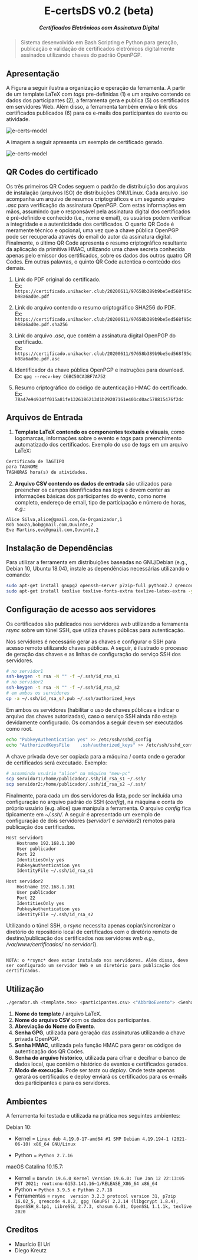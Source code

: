 <h1 align="center">E-certsDS v0.2 (beta)</h1>
<h5 align="center">
Certificados Eletrônicos com Assinatura Digital
</h5>

>Sistema desenvolvido em Bash Scripting e Python para  geração, publicação e validação de certificados eletrônicos digitalmente assinados utilizando chaves do padrão OpenPGP.

## Apresentação
A Figura a seguir ilustra a organização e operação da ferramenta. A partir de um template LaTeX com *tags* pre-definidas (1) e um arquivo contendo os dados dos participantes (2), a ferramenta gera e publica (5) os certificados em servidores Web. Além disso, a ferramenta também envia o link dos certificados publicados (6) para os e-mails dos participantes do evento ou atividade.

![e-certs-model](/imagens/e-certs-model.png?raw=true "e-certs-model")

A imagem a seguir apresenta um exemplo de certificado gerado.

![e-certs-model](/imagens/certificado-mauricio.png "e-certs-certificate")

## QR Codes do certificado
Os três primeiros QR Codes seguem o padrão de distribuição dos arquivos de instalação (arquivos ISO) de distribuições GNU/Linux.
Cada arquivo *.iso* acompanha um arquivo de resumos criptográficos e um segundo arquivo *.asc* para verificação da assinatura OpenPGP.
Com estas informações em mãos, assumindo que o responsável pela assinatura digital dos certificados é pré-definido e conhecido (i.e., nome e email), os usuários podem verificar a integridade e a autenticidade dos certificados.
O quarto QR Code é meramente técnico e opcional, uma vez que a chave pública OpenPGP pode ser recuperada através do email do autor da assinatura digital. 
Finalmente, o último QR Code apresenta o resumo criptográfico resultante da aplicação da primitiva HMAC, utilizando uma chave secreta conhecida apenas pelo emissor dos certificados, sobre os dados dos outros quatro QR Codes. Em outras palavras, o quinto QR Code autentica o conteúdo dos demais.

1. Link do PDF original do certificado.\
Ex: `https://certificado.unihacker.club/20200611/97658b389b9be5ed568f95cb98a6ad0e.pdf`

2. Link do arquivo contendo o resumo criptográfico SHA256 do PDF.\
Ex: `https://certificado.unihacker.club/20200611/97658b389b9be5ed568f95cb98a6ad0e.pdf.sha256`

3. Link do arquivo *.asc*, que contém a assinatura digital OpenPGP do certificado.\
Ex: `https://certificado.unihacker.club/20200611/97658b389b9be5ed568f95cb98a6ad0e.pdf.asc`

4. Identificador da chave pública OpenPGP e instruções para download.\
Ex: `gpg --recv-key C6BC50CA3BF7A752`

5. Resumo criptográfico do código de autenticação HMAC do certificado.\
Ex: `78a47e94934ff015a81fe1326186213d1b29207161e401cd0ac578815476f2dc`

## Arquivos de Entrada
1. **Template LaTeX contendo os componentes textuais e visuais**, como logomarcas, informações sobre o evento e *tags* para preenchimento automatizado dos certificados.
Exemplo do uso de *tags* em um arquivo LaTeX:
```tex
Certificado de TAGTIPO
para TAGNOME
TAGHORAS hora(s) de atividades.
```
2. **Arquivo CSV contendo os dados de entrada** são utilizados para preencher os campos idenfificados nas *tags* e devem conter as informações básicas dos participantes do evento, como nome completo, endereço de email, tipo de participação e número de horas, *e.g.*:
```csv
Alice Silva,alice@gmail.com,Co-Organizador,1
Bob Souza,bob@gmail.com,Ouvinte,2
Eve Martins,eve@gmail.com,Ouvinte,2
```

## Instalação de Dependências
Para utilizar a ferramenta em distribuições baseadas no GNU/Debian (e.g., Debian 10, Ubuntu 18.04), instale as dependências necessárias utilizando o comando:
```sh
sudo apt-get install gnupg2 openssh-server p7zip-full python2.7 qrencode rsync -y
sudo apt-get install texlive texlive-fonts-extra texlive-latex-extra -y
```

## Configuração de acesso aos servidores

Os certificados são publicados nos servidores *web* utilizando a ferramenta *rsync* sobre um túnel SSH, que utiliza chaves públicas para autenticação.

Nos servidores é necessário gerar as chaves e configurar o SSH para acesso remoto utilizando chaves públicas. A seguir, é ilustrado o processo de geração das chaves e as linhas de configuração do serviço SSH dos servidores.

```.sh
# no servidor1
ssh-keygen -t rsa -N "" -f ~/.ssh/id_rsa_s1
# no servidor2
ssh-keygen -t rsa -N "" -f ~/.ssh/id_rsa_s2 
# em ambos os servidores
cp -a ~/.ssh/id_rsa_s?.pub ~/.ssh/authorized_keys
```

Em ambos os servidores (habilitar o uso de chaves públicas e indicar o arquivo das chaves autorizadas), caso o serviço SSH ainda não esteja devidamente configurado. Os comandos a seguir devem ser executados como root.
```.sh
echo "PubkeyAuthentication yes" >> /etc/ssh/sshd_config 
echo "AuthorizedKeysFile	.ssh/authorized_keys" >> /etc/ssh/sshd_config 
```

A chave privada deve ser copiada para a máquina / conta onde o gerador de certificados será executado. Exemplo: 
```.sh
# assumindo usuário "alice" na máquina "meu-pc"
scp servidor1:/home/publicador/.ssh/id_rsa_s1 ~/.ssh/
scp servidor2:/home/publicador/.ssh/id_rsa_s2 ~/.ssh/
```

Finalmente, para cada um dos servidores da lista, pode ser incluída uma configuração no arquivo padrão do SSH (*config*), na máquina e conta do próprio usuário (e.g. alice) que manipula a ferramenta.
O arquivo *config* fica tipicamente em *~/.ssh/*.
A seguir é apresentado um exemplo de configuração de dois servidores (*servidor1* e *servidor2*) remotos para publicação dos certificados. 

```.sh
Host servidor1
	Hostname 192.168.1.100
	User publicador
	Port 22
	IdentitiesOnly yes
	PubkeyAuthentication yes
	IdentityFile ~/.ssh/id_rsa_s1

Host servidor2
	Hostname 192.168.1.101
	User publicador
	Port 22
	IdentitiesOnly yes
	PubkeyAuthentication yes
	IdentityFile ~/.ssh/id_rsa_s2
```

Utilizando o túnel SSH, o *rsync* necessita apenas copiar/sincronizar o diretório do repositório local de certificados com o diretório remoto de destino/publicação dos certificados nos servidores *web* *e.g.*, */var/www/certificados/* no *servidor1*).

                                                                                                                                                                                                        NOTA: o *rsync* deve estar instalado nos servidores. Além disso, deve ser configurado um servidor Web e um diretório para publicação dos certificados.

## Utilização

```sh
./gerador.sh <template.tex> <participantes.csv> <"AbbrDoEvento"> <SenhaGPG> <SenhaHMAC> <SenhaDoHistory> <[teste/deploy]>
```
1. **Nome do template** / arquivo LaTeX.
2. **Nome do arquivo CSV** com os dados dos participantes.
3. **Abreviação do Nome do Evento**.
4. **Senha GPG**, utilizada para geração das assinaturas utilizando a chave privada OpenPGP.
5. **Senha HMAC**, utilizada pela função HMAC para gerar os códigos de autenticação dos QR Codes.
6. **Senha do arquivo histórico**, utilizada para cifrar e decifrar o banco de dados local, que contém o histórico de eventos e certificados gerados.
7. **Modo de execução**. Pode ser *teste* ou *deploy*. Onde teste apenas gerará os certificados e deploy enviará os certificados para os e-mails dos participantes e para os servidores.

## Ambientes 

A ferramenta foi testada e utilizada na prática nos seguintes ambientes:

Debian 10:

- Kernel = `Linux deb 4.19.0-17-amd64 #1 SMP Debian 4.19.194-1 (2021-06-10) x86_64 GNU/Linux`

- Python = `Python 2.7.16`

macOS Catalina 10.15.7:

- Kernel = `Darwin 19.6.0 Kernel Version 19.6.0: Tue Jan 12 22:13:05 PST 2021; root:xnu-6153.141.16~1/RELEASE_X86_64 x86_64`
- Python = `Python 3.9.5 e Python 2.7.18`
- Ferramentas = `rsync  version 3.2.3 protocol version 31, p7zip 16.02_5, qrencode 4.0.2, gpg (GnuPG) 2.2.14 (libgcrypt 1.8.4), OpenSSH_8.1p1, LibreSSL 2.7.3, shasum 6.01, OpenSSL 1.1.1k, texlive 2020`

## Creditos
* Maurício El Uri
* Diego Kreutz
